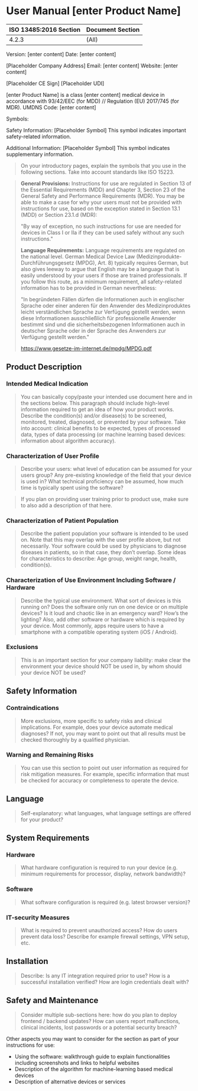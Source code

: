 # User Manual [enter Product Name]

| ISO 13485:2016 Section | Document Section |
|------------------------|------------------|
| 4.2.3                  | (All)            |

Version: [enter content]
Date: [enter content]


[Placeholder Company Address]
Email: [enter content]
Website: [enter content]

[Placeholder CE Sign]
[Placeholder UDI]

[enter Product Name]   is a class [enter content] medical device in accordance with 93/42/EEC (for MDD) // Regulation (EU) 2017/745 (for MDR).
UMDNS Code: [enter content]

Symbols:

Safety Information:
[Placeholder Symbol]
This symbol indicates important safety-related information.

Additional Information:
[Placeholder Symbol]
This symbol indicates supplementary information.

> On your introductory pages, explain the symbols that you use in the following sections. Take into account standards like ISO 15223.

> **General Provisions:** Instructions for use are regulated in Section 13 of the Essential Requirements (MDD) and Chapter 3, Section 23 of the General Safety and Performance Requirements (MDR). You may be able to make a case for why your users must not be provided with instructions for use, based on the exception stated in Section 13.1 (MDD) or Section 23.1.d (MDR):
>
> "By way of exception, no such instructions for use are needed for devices in Class I or IIa if they can be used safely without any such instructions."
>
> **Language Requirements:** Language requirements are regulated on the national level. German Medical Device Law (Medizinprodukte-Durchführungsgesetz (MPDG), Art. 8) typically requires German, but also gives leeway to argue that English may be a language that is easily understood by your users if those are trained professionals. If you follow this route, as a minimum requirement, all safety-related information has to be provided in German nevertheless:
>
> "In begründeten Fällen dürfen die Informationen auch in englischer Sprache oder einer anderen für den Anwender des Medizinproduktes leicht verständlichen Sprache zur Verfügung gestellt werden, wenn diese Informationen ausschließlich für professionelle Anwender bestimmt sind und die sicherheitsbezogenen Informationen auch in deutscher Sprache oder in der Sprache des Anwenders zur Verfügung gestellt werden."
>
> https://www.gesetze-im-internet.de/mpdg/MPDG.pdf

## Product Description

### Intended Medical Indication

> You can basically copy/paste your intended use document here and in the sections below. This paragraph should include high-level information required to get an idea of how your product works.
> Describe the condition(s) and/or disease(s) to be screened, monitored, treated, diagnosed, or prevented by your software.
> Take into account: clinical benefits to be expected, types of processed data, types of data processing (or machine learning based devices: information about algorithm accuracy).

### Characterization of User Profile

> Describe your users: what level of education can be assumed for your users group? Any pre-existing knowledge of the field that your device is used in?
> What technical proficiency can be assumed, how much time is typically spent using the software?

> If you plan on providing user training prior to product use, make sure to also add a description of that here.

### Characterization of Patient Population

> Describe the patient population your software is intended to be used on. Note that this may overlap with the user profile above, but not necessarily.
> Your software could be used by physicians to diagnose diseases in patients, so in that case, they don’t overlap. Some ideas for characteristics to describe: Age group, weight range, health, condition(s).


### Characterization of Use Environment Including Software / Hardware

> Describe the typical use environment. What sort of devices is this running on? Does the software only run on one device or on multiple devices? Is it loud and chaotic like in an emergency ward? How’s the lighting?
> Also, add other software or hardware which is required by your device. Most commonly, apps require users to have a smartphone with a compatible operating system (iOS / Android).

### Exclusions

> This is an important section for your company liability: make clear the environment your device should NOT be used in, by whom should your device NOT be used?


## Safety Information

### Contraindications

> More exclusions, more specific to safety risks and clinical implications. For example, does your device automate medical diagnoses? If not, you may want to point out that all results must be checked thoroughly by a qualified physician.

### Warning and Remaining Risks

> You can use this section to point out user information as required for risk mitigation measures. For example, specific information that must be checked for accuracy or completeness to operate the device.


## Language

> Self-explanatory: what languages, what language settings are offered for your product?


## System Requirements

### Hardware

> What hardware configuration is required to run your device (e.g. minimum requirements for processor, display, network bandwidth)?

### Software

> What software configuration is required (e.g. latest browser version)?

### IT-security Measures

> What is required to prevent unauthorized access? How do users prevent data loss? Describe for example firewall settings, VPN setup, etc.

## Installation

> Describe: Is any IT integration required prior to use? How is a successful installation verified? How are login credentials dealt with?

## Safety and Maintenance

> Consider multiple sub-sections here: how do you plan to deploy frontend / backend updates? How can users report malfunctions, clinical incidents, lost passwords or a potential security breach?

Other aspects you may want to consider for the section as part of your instructions for use:

 * Using the software: walkthrough guide to explain functionalities including screenshots and links to helpful websites
 * Description of the algorithm for machine-learning based medical devices
 * Description of alternative devices or services
